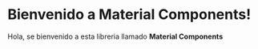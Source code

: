 # Bienvenido a Material Components!

Hola, se bienvenido a esta libreria llamado **Material Components**